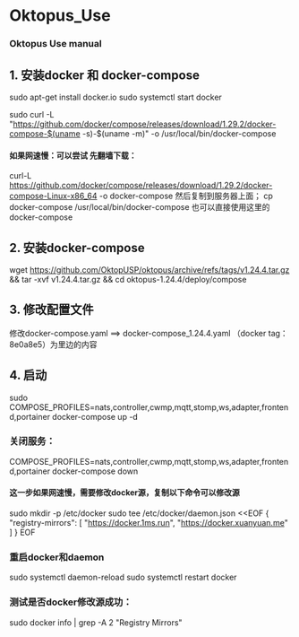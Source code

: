# Oktopus_Use
### Oktopus Use manual

## 1. 安装docker 和 docker-compose
sudo apt-get install docker.io
sudo systemctl start docker

sudo curl -L "https://github.com/docker/compose/releases/download/1.29.2/docker-compose-$(uname -s)-$(uname -m)" -o /usr/local/bin/docker-compose
#### 如果网速慢：可以尝试  先翻墙下载：
curl-L https://github.com/docker/compose/releases/download/1.29.2/docker-compose-Linux-x86_64 -o docker-compose
然后复制到服务器上面； cp docker-compose /usr/local/bin/docker-compose
也可以直接使用这里的docker-compose

## 2. 安装docker-compose
wget https://github.com/OktopUSP/oktopus/archive/refs/tags/v1.24.4.tar.gz && tar -xvf v1.24.4.tar.gz && cd oktopus-1.24.4/deploy/compose 

## 3. 修改配置文件
修改docker-compose.yaml ==> docker-compose_1.24.4.yaml （docker tag：8e0a8e5）为里边的内容

## 4. 启动
sudo  COMPOSE_PROFILES=nats,controller,cwmp,mqtt,stomp,ws,adapter,frontend,portainer docker-compose up -d

### 关闭服务：
COMPOSE_PROFILES=nats,controller,cwmp,mqtt,stomp,ws,adapter,frontend,portainer docker-compose down

####  这一步如果网速慢，需要修改docker源，复制以下命令可以修改源
sudo mkdir -p /etc/docker
   sudo tee /etc/docker/daemon.json <<EOF
    {
        "registry-mirrors": [
            "https://docker.1ms.run",
            "https://docker.xuanyuan.me"
        ]
    }
    EOF

### 重启docker和daemon
sudo systemctl daemon-reload
sudo systemctl restart docker

### 测试是否docker修改源成功：
sudo docker info | grep -A 2 "Registry Mirrors"